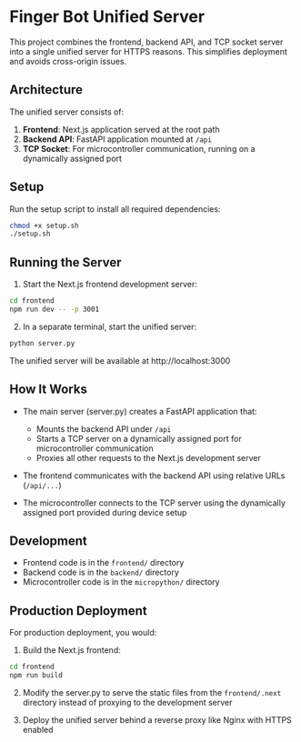# Finger Bot Unified Server

This project combines the frontend, backend API, and TCP socket server into a single unified server for HTTPS reasons. This simplifies deployment and avoids cross-origin issues.

## Architecture

The unified server consists of:

1. **Frontend**: Next.js application served at the root path
2. **Backend API**: FastAPI application mounted at `/api`
3. **TCP Socket**: For microcontroller communication, running on a dynamically assigned port

## Setup

Run the setup script to install all required dependencies:

```bash
chmod +x setup.sh
./setup.sh
```

## Running the Server

1. Start the Next.js frontend development server:

```bash
cd frontend
npm run dev -- -p 3001
```

2. In a separate terminal, start the unified server:

```bash
python server.py
```

The unified server will be available at http://localhost:3000

## How It Works

- The main server (server.py) creates a FastAPI application that:
  - Mounts the backend API under `/api`
  - Starts a TCP server on a dynamically assigned port for microcontroller communication
  - Proxies all other requests to the Next.js development server

- The frontend communicates with the backend API using relative URLs (`/api/...`)
- The microcontroller connects to the TCP server using the dynamically assigned port provided during device setup

## Development

- Frontend code is in the `frontend/` directory
- Backend code is in the `backend/` directory
- Microcontroller code is in the `micropython/` directory

## Production Deployment

For production deployment, you would:

1. Build the Next.js frontend:

```bash
cd frontend
npm run build
```

2. Modify the server.py to serve the static files from the `frontend/.next` directory instead of proxying to the development server

3. Deploy the unified server behind a reverse proxy like Nginx with HTTPS enabled

